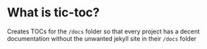 # What is tic-toc?

Creates TOCs for the `/docs` folder so that every project has a decent documentation without the unwanted jekyll site in their `/docs` folder

